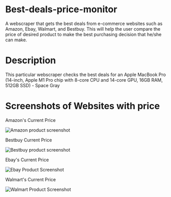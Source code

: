 # Best-deals-price-monitor


A webscraper that gets the best deals from e-commerce websites such as Amazon, Ebay, Walmart, and Bestbuy. This will help the user compare the price of desired product to make the best purchasing decision that he/she can make.

# Description

This particular webscraper checks the best deals for an Apple MacBook Pro (14-inch, Apple M1 Pro chip with 8-core CPU and 14-core GPU, 16GB RAM, 512GB SSD) - Space Gray

# Screenshots of Websites with price

Amazon's Current Price

![Amazon product screenshot](https://user-images.githubusercontent.com/95959056/206532107-d582379b-e8f7-47fc-b229-3eb03e11b588.PNG)


Bestbuy Current Price

![Bestbuy product screenshot](https://user-images.githubusercontent.com/95959056/206533069-8f96c303-ee77-4ee3-a4bd-280a2794e344.PNG)


Ebay's Current Price

![Ebay Product Screenshot](https://user-images.githubusercontent.com/95959056/206533287-dbc1b2ba-b0f8-4023-a25e-3431026e2999.PNG)


Walmart's Current Price

![Walmart Product Screenshot](https://user-images.githubusercontent.com/95959056/206533425-b69d9972-dbc4-45eb-9988-e60bfc039041.PNG)






